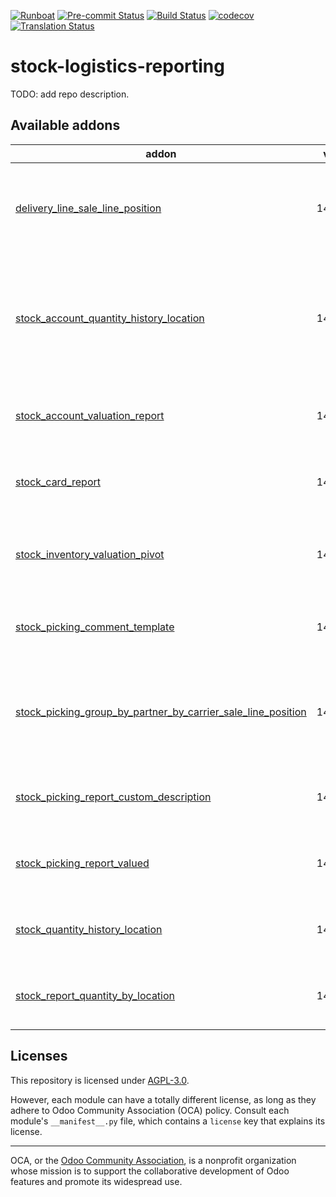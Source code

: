 
[![Runboat](https://img.shields.io/badge/runboat-Try%20me-875A7B.png)](https://runboat.odoo-community.org/builds?repo=OCA/stock-logistics-reporting&target_branch=14.0)
[![Pre-commit Status](https://github.com/OCA/stock-logistics-reporting/actions/workflows/pre-commit.yml/badge.svg?branch=14.0)](https://github.com/OCA/stock-logistics-reporting/actions/workflows/pre-commit.yml?query=branch%3A14.0)
[![Build Status](https://github.com/OCA/stock-logistics-reporting/actions/workflows/test.yml/badge.svg?branch=14.0)](https://github.com/OCA/stock-logistics-reporting/actions/workflows/test.yml?query=branch%3A14.0)
[![codecov](https://codecov.io/gh/OCA/stock-logistics-reporting/branch/14.0/graph/badge.svg)](https://codecov.io/gh/OCA/stock-logistics-reporting)
[![Translation Status](https://translation.odoo-community.org/widgets/stock-logistics-reporting-14-0/-/svg-badge.svg)](https://translation.odoo-community.org/engage/stock-logistics-reporting-14-0/?utm_source=widget)

<!-- /!\ do not modify above this line -->

# stock-logistics-reporting

TODO: add repo description.

<!-- /!\ do not modify below this line -->

<!-- prettier-ignore-start -->

[//]: # (addons)

Available addons
----------------
addon | version | maintainers | summary
--- | --- | --- | ---
[delivery_line_sale_line_position](delivery_line_sale_line_position/) | 14.0.1.0.0 |  | Adds the sale line position to the delivery report lines
[stock_account_quantity_history_location](stock_account_quantity_history_location/) | 14.0.1.0.1 |  | Glue module between Stock Account and Stock Quantity History Location modules
[stock_account_valuation_report](stock_account_valuation_report/) | 14.0.1.0.1 |  | Improves logic of the Inventory Valuation Report
[stock_card_report](stock_card_report/) | 14.0.1.0.2 |  | Add stock card report on Inventory Reporting.
[stock_inventory_valuation_pivot](stock_inventory_valuation_pivot/) | 14.0.1.1.0 |  | Add pivot view to the stock inventory valuation report
[stock_picking_comment_template](stock_picking_comment_template/) | 14.0.1.1.0 |  | Comments texts templates on Picking documents
[stock_picking_group_by_partner_by_carrier_sale_line_position](stock_picking_group_by_partner_by_carrier_sale_line_position/) | 14.0.1.0.2 |  | Glue module for sale position and delivery report grouped
[stock_picking_report_custom_description](stock_picking_report_custom_description/) | 14.0.1.0.0 | [![carlosdauden](https://github.com/carlosdauden.png?size=30px)](https://github.com/carlosdauden) | Show moves description in picking reports
[stock_picking_report_valued](stock_picking_report_valued/) | 14.0.1.2.2 |  | Adding Valued Picking on Delivery Slip report
[stock_quantity_history_location](stock_quantity_history_location/) | 14.0.1.0.0 |  | Provides stock quantity by location on past date
[stock_report_quantity_by_location](stock_report_quantity_by_location/) | 14.0.1.0.0 |  | Stock Report Quantity By Location

[//]: # (end addons)

<!-- prettier-ignore-end -->

## Licenses

This repository is licensed under [AGPL-3.0](LICENSE).

However, each module can have a totally different license, as long as they adhere to Odoo Community Association (OCA)
policy. Consult each module's `__manifest__.py` file, which contains a `license` key
that explains its license.

----
OCA, or the [Odoo Community Association](http://odoo-community.org/), is a nonprofit
organization whose mission is to support the collaborative development of Odoo features
and promote its widespread use.
